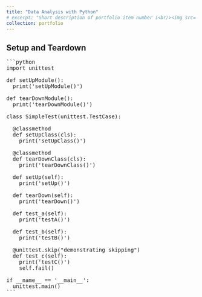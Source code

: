 ```yaml
---
title: "Data Analysis with Python"
# excerpt: "Short description of portfolio item number 1<br/><img src='/converter_3dview.png'>"
collection: portfolio
---
```



## Setup and Teardown

<pre>```python
import unittest

def setUpModule():
  print('setUpModule()')

def tearDownModule():
  print('tearDownModule()')

class SimpleTest(unittest.TestCase):

  @classmethod
  def setUpClass(cls):
    print('setUpClass()')

  @classmethod
  def tearDownClass(cls):
    print('tearDownClass()')

  def setUp(self):
    print('setUp()')

  def tearDown(self):
    print('tearDown()')

  def test_a(self):
    print('testA()')

  def test_b(self):
    print('testB()')

  @unittest.skip("demonstrating skipping")
  def test_c(self):
    print('testC()')
    self.fail()

if __name__ == '__main__':
  unittest.main()
```</pre>


